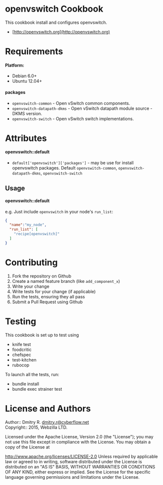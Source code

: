 openvswitch Cookbook
====================
This cookbook install and configures openvswitch.

* [http://openvswitch.org](http://openvswitch.org)

Requirements
============
#### Platform:
* Debian 6.0+
* Ubuntu 12.04+

#### packages
- `openvswitch-common` - Open vSwitch common components.
- `openvswitch-datapath-dkms` - Open vSwitch datapath module source - DKMS version.
- `openvswitch-switch` - Open vSwitch switch implementations.

Attributes
==========
#### openvswitch::default
* `default['openvswitch']['packages']` - may be use for install openvswitch packages. Default `openvswitch-common`, `openvswitch-datapath-dkms`, `openvswitch-switch`

Usage
-----
#### openvswitch::default

e.g.
Just include `openvswitch` in your node's `run_list`:

```json
{
  "name":"my_node",
  "run_list": [
    "recipe[openvswitch]"
  ]
}
```

Contributing
============
1. Fork the repository on Github
2. Create a named feature branch (like `add_component_x`)
3. Write your change
4. Write tests for your change (if applicable)
5. Run the tests, ensuring they all pass
6. Submit a Pull Request using Github

Testing
=======

This cookbook is set up to test using
* knife test
* foodcritic
* chefspec
* test-kitchen
* rubocop

To launch all the tests, run:
* bundle install
* bundle exec strainer test

License and Authors
===================
Author:: Dmitry R. <dmitry.r@cyberflow.net>  
Copyright:: 2015, Webzilla LTD.

Licensed under the Apache License, Version 2.0 (the "License"); you may not use this file except in compliance with the License. You may obtain a copy of the License at

http://www.apache.org/licenses/LICENSE-2.0
Unless required by applicable law or agreed to in writing, software distributed under the License is distributed on an "AS IS" BASIS, WITHOUT WARRANTIES OR CONDITIONS OF ANY KIND, either express or implied. See the License for the specific language governing permissions and limitations under the License.

